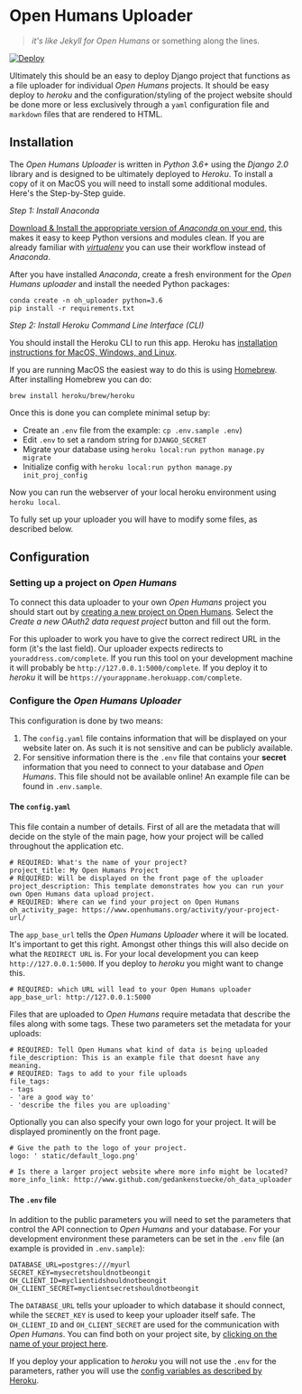 # Open Humans Uploader
> *it's like Jekyll for Open Humans*
or something along the lines.

[![Deploy](https://www.herokucdn.com/deploy/button.svg)](https://heroku.com/deploy)

Ultimately this should be an easy to deploy Django project that functions as a
file uploader for individual *Open Humans* projects. It should be easy deploy to
*heroku* and the configuration/styling of the project website should be done more
or less exclusively through a `yaml` configuration file and `markdown` files that
are rendered to HTML.

## Installation
The *Open Humans Uploader* is written in *Python 3.6+* using the *Django 2.0* library and is designed to be ultimately deployed
to *Heroku*. To install a copy of it on MacOS you will need to install some additional modules. Here's the Step-by-Step guide.

 *Step 1: Install Anaconda*

[Download & Install the appropriate version of *Anaconda* on your end](https://www.anaconda.com/download/#macos),
this makes it easy to keep Python versions and modules clean. If you are already familiar with [*virtualenv*](https://virtualenv.pypa.io/en/stable/) you can use their workflow instead of *Anaconda*.

After you have installed *Anaconda*, create a fresh environment for the *Open Humans uploader* and install the needed Python packages:

```
conda create -n oh_uploader python=3.6
pip install -r requirements.txt
```

*Step 2: Install Heroku Command Line Interface (CLI)*

You should install the Heroku CLI to run this app. Heroku has [installation instructions for MacOS, Windows, and Linux](https://devcenter.heroku.com/articles/heroku-cli#download-and-install).

If you are running MacOS the easiest way to do this is using [Homebrew](https://brew.sh/). After installing Homebrew you can do:

```
brew install heroku/brew/heroku
```

Once this is done you can complete minimal setup by:
* Create an `.env` file from the example: `cp .env.sample .env`)
* Edit `.env` to set a random string for `DJANGO_SECRET`
* Migrate your database using `heroku local:run python manage.py migrate`
* Initialize config with `heroku local:run python manage.py init_proj_config`

Now you can run the webserver of your local heroku environment using `heroku local`.

To fully set up your uploader you will have to modify some files, as described below.

## Configuration

### Setting up a project on *Open Humans*
To connect this data uploader to your own *Open Humans* project you should start out by
[creating a new project on Open Humans](https://www.openhumans.org/direct-sharing/projects/manage/).
Select the *Create a new OAuth2 data request project* button and fill out the form.

For this uploader to work you have to give the correct redirect URL in the form (it's the last field).
Our uploader expects redirects to `youraddress.com/complete`. If you run this tool on your development
machine it will probably be `http://127.0.0.1:5000/complete`. If you deploy it to *heroku* it will be
`https://yourappname.herokuapp.com/complete`.

### Configure the *Open Humans Uploader*

This configuration is done by two means:
1. The `config.yaml` file contains information that will be displayed on your website later on. As such it is not sensitive and can be publicly available.
2. For sensitive information there is the `.env` file that contains your **secret** information that you need to connect to your database and *Open Humans*. This file should not be available online! An example file can be found in `.env.sample`.

#### The `config.yaml`

This file contain a number of details. First of all are the metadata that will decide on the style of the main page, how your project will be called throughout the application etc.

```
# REQUIRED: What's the name of your project?
project_title: My Open Humans Project
# REQUIRED: Will be displayed on the front page of the uploader
project_description: This template demonstrates how you can run your own Open Humans data upload project.
# REQUIRED: Where can we find your project on Open Humans
oh_activity_page: https://www.openhumans.org/activity/your-project-url/
```

The `app_base_url` tells the *Open Humans Uploader* where it will be located. It's
important to get this right. Amongst other things this will also decide on what the `REDIRECT URL` is.
For your local development you can keep `http://127.0.0.1:5000`. If you deploy to *heroku* you might
want to change this.

```
# REQUIRED: which URL will lead to your Open Humans uploader
app_base_url: http://127.0.0.1:5000
```

Files that are uploaded to *Open Humans* require metadata that describe the files
along with some tags. These two parameters set the metadata for your uploads:

```
# REQUIRED: Tell Open Humans what kind of data is being uploaded
file_description: This is an example file that doesnt have any meaning.
# REQUIRED: Tags to add to your file uploads
file_tags:
- tags
- 'are a good way to'
- 'describe the files you are uploading'
```

Optionally you can also specify your own logo for your project. It will be displayed
prominently on the front page.

```
# Give the path to the logo of your project.
logo: ' static/default_logo.png'

# Is there a larger project website where more info might be located?
more_info_link: http://www.github.com/gedankenstuecke/oh_data_uploader
```

#### The `.env` file
In addition to the public parameters you will need to set the parameters that control the API
connection to *Open Humans* and your database. For your development environment these parameters
can be set in the `.env` file (an example is provided in `.env.sample`):

```
DATABASE_URL=postgres:///myurl
SECRET_KEY=mysecretshouldnotbeongit
OH_CLIENT_ID=myclientidshouldnotbeongit
OH_CLIENT_SECRET=myclientsecretshouldnotbeongit
```

The `DATABASE_URL` tells your uploader to which database it should connect, while the `SECRET_KEY` is used
to keep your uploader itself safe. The `OH_CLIENT_ID` and `OH_CLIENT_SECRET` are used for the communication with
*Open Humans*. You can find both on your project site, by [clicking on the name of your project here](https://www.openhumans.org/direct-sharing/projects/manage/).

If you deploy your application to *heroku* you will not use the `.env` for the parameters, rather you will use the [config variables as described by Heroku](https://devcenter.heroku.com/articles/config-vars).

